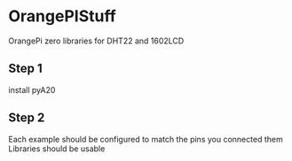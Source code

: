 # OrangePIStuff
OrangePi zero libraries for DHT22 and 1602LCD

## Step 1
install pyA20 

## Step 2
Each example should be configured to match the pins you connected them
Libraries should be usable



